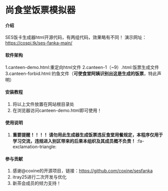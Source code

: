 # 尚食堂饭票模拟器

#### 介绍
SES饭卡生成器html开源代码，有两组代码，效果略有不同！
演示网址：https://cospi.tk/ses-fanka-main/

#### 软件架构
1.canteen-demo.html:重定向html文件
2.canteen-1（~9）.html:饭票生成文件
3.canteen-forbid.html:钓鱼文件（**可使食堂阿姨识别出这是生成的饭票**，特此声明）


#### 安装教程

1.  将以上文件放置在网站根目录处
2.  在浏览器访问canteen-demo.html即可使用！

#### 使用说明

1. **重要提醒！！！！ 请勿用此生成器生成饭票违反食堂用餐规定，本程序仅用于学习交流，违规进入别区带来的后果本组织及其成员概不负责！** :fa-exclamation-triangle: 

#### 参与贡献

1.  感谢@coxine的开源项目，链接：https://github.com/coxine/sesfanka
2.  itray25进行二次开发与优化
3.  新茶会成员的倾力支持！
